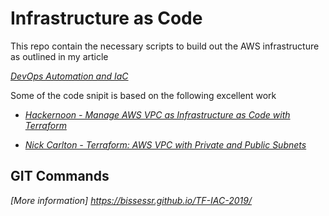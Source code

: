 # Infrastructure as Code
This repo contain the necessary scripts to build out the AWS infrastructure as outlined in my article

*[DevOps Automation and IaC](https://medium.com/devopslinks/devops-automation-and-iac-c007c3c0d172)*

Some of the code snipit is based on the following excellent work

- *[Hackernoon - Manage AWS VPC as Infrastructure as Code with Terraform](https://hackernoon.com/)*

- *[Nick Carlton - Terraform: AWS VPC with Private and Public Subnets](https://nickcharlton.net/posts/terraform-aws-vpc.html)*


## GIT Commands
*[More information] https://bissessr.github.io/TF-IAC-2019/*


